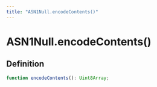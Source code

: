 ```yaml
---
title: "ASN1Null.encodeContents()"
---
```


# ASN1Null.encodeContents()

## Definition

```ts
function encodeContents(): Uint8Array;
```
